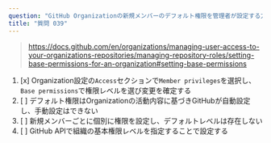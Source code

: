 ```yaml
---
question: "GitHub Organizationの新規メンバーのデフォルト権限を管理者が設定する方法は？"
title: "質問 039"
---
```


> https://docs.github.com/en/organizations/managing-user-access-to-your-organizations-repositories/managing-repository-roles/setting-base-permissions-for-an-organization#setting-base-permissions
1. [x] Organization設定の`Access`セクションで`Member privileges`を選択し、`Base permissions`で権限レベルを選び変更を確定する
1. [ ] デフォルト権限はOrganizationの活動内容に基づきGitHubが自動設定し、手動設定はできない
1. [ ] 新規メンバーごとに個別に権限を設定し、デフォルトレベルは存在しない
1. [ ] GitHub APIで組織の基本権限レベルを指定することで設定する